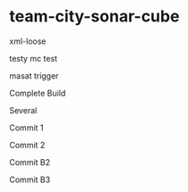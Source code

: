 # team-city-sonar-cube

xml-loose

testy mc test

masat trigger

Complete Build

Several

Commit 1

Commit 2

Commit B2


Commit B3